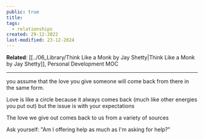 ```yaml
---
public: true
title: 
tags:
  - relationships
created: 29-12-2022
last-modified: 23-12-2024
---
```

**Related**: [[../06_Library/Think Like a Monk by Jay Shetty|Think Like a Monk by Jay Shetty]], Personal Development MOC

---
you assume that the love you give someone will come back from there in the same form.

Love is like a circle because it always comes back (much like other energies you put out) but the issue is with your expectations 

The love we give out comes back to us from a variety of sources

Ask yourself: "Am I offering help as much as I'm asking for help?"